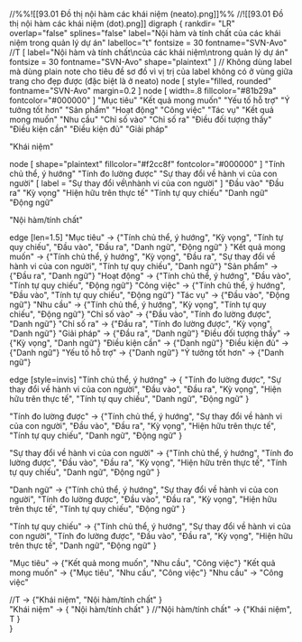 //%%![[93.01 Đồ thị nội hàm các khái niệm (neato).png]]%%
//![[93.01 Đồ thị nội hàm các khái niệm (dot).png]]
digraph {
rankdir= "LR" 
overlap="false" 
splines="false" 
label="Nội hàm và tính chất của các khái niệm trong quản lý dự án"
labelloc="t" 
fontsize = 30
fontname="SVN-Avo"
//T [ label="Nội hàm và tính chất\ncủa các khái niệm\ntrong quản lý dự án" fontsize = 30 fontname="SVN-Avo" shape="plaintext" ]	// Không dùng label mà dùng plain note cho tiêu đề sơ đồ vì vị trị của label không có ở vùng giữa trang cho đẹp được (đặc biệt là ở neato) 
node [ style="filled, rounded" fontname="SVN-Avo" margin=0.2 ]
node [ width=.8 fillcolor="#81b29a" fontcolor="#000000" ]
"Mục tiêu" 
"Kết quả mong muốn"
"Yếu tố hỗ trợ"
"Ý tưởng tốt hơn"
"Sản phẩm"
"Hoạt động"
"Công việc"
"Tác vụ"
"Kết quả mong muốn"
"Nhu cầu"
"Chỉ số vào"
"Chỉ số ra"
"Điều đối tượng thấy"
"Điều kiện cần"
"Điều kiện đủ"
"Giải pháp" 

"Khái niệm" 

node [ shape="plaintext" fillcolor="#f2cc8f" fontcolor="#000000" ]
"Tính chủ thể, ý hướng" 
"Tính đo lường được" 
"Sự thay đổi về hành vi của con người" [ label = "Sự thay đổi về\nhành vi của con người" ] 
"Đầu vào"
"Đầu ra"
"Kỳ vọng" 
"Hiện hữu trên thực tế" 
"Tính tự quy chiếu" 
"Danh ngữ" 
"Động ngữ" 

"Nội hàm/tính chất" 

edge [len=1.5]
"Mục tiêu" -> {"Tính chủ thể, ý hướng", "Kỳ vọng", "Tính tự quy chiếu", "Đầu vào", "Đầu ra", "Danh ngữ", "Động ngữ" } 
"Kết quả mong muốn" -> {"Tính chủ thể, ý hướng", "Kỳ vọng", "Đầu ra", "Sự thay đổi về hành vi của con người", "Tính tự quy chiếu", "Danh ngữ"} 
"Sản phẩm" -> {"Đầu ra", "Danh ngữ"}
"Hoạt động" -> {"Tính chủ thể, ý hướng", "Đầu vào", "Tính tự quy chiếu", "Động ngữ"}
"Công việc" -> {"Tính chủ thể, ý hướng", "Đầu vào", "Tính tự quy chiếu", "Động ngữ"}
"Tác vụ" -> {"Đầu vào", "Động ngữ"}
"Nhu cầu" -> {"Tính chủ thể, ý hướng", "Kỳ vọng", "Tính tự quy chiếu", "Động ngữ"}
"Chỉ số vào" -> {"Đầu vào", "Tính đo lường được", "Danh ngữ"}
"Chỉ số ra" -> {"Đầu ra", "Tính đo lường được", "Kỳ vọng", "Danh ngữ"}
"Giải pháp"  -> {"Đầu ra", "Danh ngữ"}
"Điều đối tượng thấy" -> {"Kỳ vọng", "Danh ngữ"}
"Điều kiện cần" -> {"Danh ngữ"}
"Điều kiện đủ" -> {"Danh ngữ"}
"Yếu tố hỗ trợ" -> {"Danh ngữ"}
"Ý tưởng tốt hơn" -> {"Danh ngữ"}

edge [style=invis]
"Tính chủ thể, ý hướng" -> { "Tính đo lường được", "Sự thay đổi về hành vi của con người", "Đầu vào", "Đầu ra", "Kỳ vọng", "Hiện hữu trên thực tế", "Tính tự quy chiếu", "Danh ngữ", "Động ngữ" } 

"Tính đo lường được" -> {"Tính chủ thể, ý hướng", "Sự thay đổi về hành vi của con người", "Đầu vào", "Đầu ra", "Kỳ vọng", "Hiện hữu trên thực tế", "Tính tự quy chiếu", "Danh ngữ", "Động ngữ" } 

"Sự thay đổi về hành vi của con người" -> {"Tính chủ thể, ý hướng", "Tính đo lường được", "Đầu vào", "Đầu ra", "Kỳ vọng", "Hiện hữu trên thực tế", "Tính tự quy chiếu", "Danh ngữ", "Động ngữ" } 

"Danh ngữ" -> {"Tính chủ thể, ý hướng", "Sự thay đổi về hành vi của con người", "Tính đo lường được", "Đầu vào", "Đầu ra", "Kỳ vọng", "Hiện hữu trên thực tế", "Tính tự quy chiếu", "Động ngữ" } 

"Tính tự quy chiếu" -> {"Tính chủ thể, ý hướng", "Sự thay đổi về hành vi của con người", "Tính đo lường được", "Đầu vào", "Đầu ra", "Kỳ vọng", "Hiện hữu trên thực tế", "Danh ngữ", "Động ngữ" } 

"Mục tiêu" -> {"Kết quả mong muốn", "Nhu cầu", "Công việc"} 
"Kết quả mong muốn" -> {"Mục tiêu", "Nhu cầu", "Công việc"} 
"Nhu cầu" -> "Công việc"

//T -> {"Khái niệm", "Nội hàm/tính chất" }  
"Khái niệm" -> { "Nội hàm/tính chất" }
//"Nội hàm/tính chất" -> {"Khái niệm", T }  
}